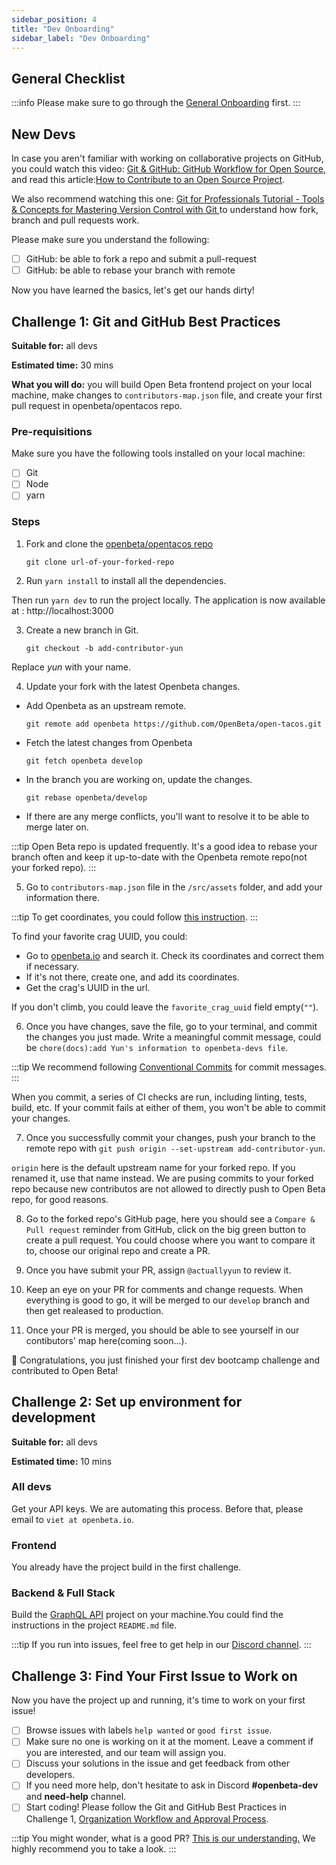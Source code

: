 ```yaml
---
sidebar_position: 4
title: "Dev Onboarding"
sidebar_label: "Dev Onboarding"
---
```


## General Checklist
:::info 
Please make sure to go through the [General Onboarding](./general-onboarding.md) first.
:::

## New Devs
In case you aren't familiar with working on collaborative projects on GitHub, you could watch this video: [Git & GitHub: GitHub Workflow for Open Source](https://www.youtube.com/watch?v=4VY0kHqIqyU), and read this article:[How to Contribute to an Open Source Project](https://css-tricks.com/how-to-contribute-to-an-open-source-project/).

We also recommend watching this one: [Git for Professionals Tutorial - Tools & Concepts for Mastering Version Control with Git
](https://www.youtube.com/watch?v=Uszj_k0DGsg) to understand how fork, branch and pull requests work.

Please make sure you understand the following:
- [ ] GitHub: be able to fork a repo and submit a pull-request
- [ ] GitHub: be able to rebase your branch with remote

Now you have learned the basics, let's get our hands dirty! 

## Challenge 1: Git and GitHub Best Practices

**Suitable for:** all devs

**Estimated time:** 30 mins

**What you will do:** you will build Open Beta frontend project on your local machine, make changes to `contributors-map.json` file, and create your first pull request in openbeta/opentacos repo. 

### Pre-requisitions
Make sure you have the following tools installed on your local machine:
- [ ] Git
- [ ] Node
- [ ] yarn

### Steps

1. Fork and clone the [openbeta/opentacos repo](https://github.com/OpenBeta/open-tacos)

    `git clone url-of-your-forked-repo`

2. Run `yarn install` to install all the dependencies. 

Then run `yarn dev` to run the project locally. The application is now available at : http://localhost:3000

3. Create a new branch in Git.

    `git checkout -b add-contributor-yun`

Replace *yun* with your name.


4. Update your fork with the latest Openbeta changes. 
- Add Openbeta as an upstream remote. 
    
    `git remote add openbeta https://github.com/OpenBeta/open-tacos.git`
- Fetch the latest changes from Openbeta
    
    `git fetch openbeta develop`
- In the branch you are working on, update the changes.
    
    `git rebase openbeta/develop`

- If there are any merge conflicts, you'll want to resolve it to be able to merge later on.

:::tip 
Open Beta repo is updated frequently. It's a good idea to rebase your branch often and keep it up-to-date with the Openbeta remote repo(not your forked repo).
:::

5. Go to `contributors-map.json` file in the `/src/assets` folder, and add your information there.

:::tip
To get coordinates, you could follow [this instruction](https://support.google.com/maps/answer/18539?hl=en&co=GENIE.Platform%3DDesktop).
:::

To find your favorite crag UUID, you could:
- Go to [openbeta.io](https://openbeta.io/) and search it. Check its coordinates and correct them if necessary.
- If it's not there, create one, and add its coordinates.
- Get the crag's UUID in the url.

If you don't climb, you could leave the `favorite_crag_uuid` field empty(`""`). 

6. Once you have changes, save the file, go to your terminal, and commit the changes you just made. Write a meaningful commit message, could be `chore(docs):add Yun's information to openbeta-devs file`.

:::tip
We recommend following [Conventional Commits](https://www.conventionalcommits.org/en/v1.0.0/) for commit messages.
:::

When you commit, a series of CI checks are run, including linting, tests, build, etc. If your commit fails at either of them, you won't be able to commit your changes. 

7. Once you successfully commit your changes, push your branch to the remote repo with `git push origin --set-upstream add-contributor-yun`. 

`origin` here is the default upstream name for your forked repo. If you renamed it, use that name instead. We are pusing commits to your forked repo because new contributos are not allowed to directly push to Open Beta repo, for good reasons.

8. Go to the forked repo's GitHub page, here you should see a `Compare & Pull request` reminder from GitHub, click on the big green button to create a pull request. You could choose where you want to compare it to, choose our original repo and create a PR. 

9. Once you have submit your PR, assign `@actuallyyun` to review it.

10. Keep an eye on your PR for comments and change requests. When everything is good to go, it will be merged to our `develop` branch and then get realeased to production.

11. Once your PR is merged, you should be able to see yourself in our contibutors' map here(coming soon...).

🎉 Congratulations, you just finished your first dev bootcamp challenge and contributed to Open Beta!

## Challenge 2: Set up environment for development

**Suitable for:** all devs 

**Estimated time:** 10 mins

### All devs
Get your API keys. We are automating this process. Before that, please email to `viet at openbeta.io`.

### Frontend
You already have the project build in the first challenge.
### Backend & Full Stack
Build the [GraphQL API](https://github.com/OpenBeta/openbeta-graphql) project on your machine.You could find the instructions in the project `README.md` file.

:::tip
If you run into issues, feel free to get help in our [Discord channel](https://discord.com/invite/ptpnWWNkJx).
:::

## Challenge 3: Find Your First Issue to Work on

Now you have the project up and running, it's time to work on your first issue!

- [ ] Browse issues with labels `help wanted` or `good first issue`.
- [ ] Make sure no one is working on it at the moment. Leave a comment if you are interested, and our team will assign you.
- [ ] Discuss your solutions in the issue and get feedback from other developers.
- [ ] If you need more help, don't hesitate to ask in Discord **#openbeta-dev** and **need-help** channel.
- [ ] Start coding! Please follow the Git and GitHub Best Practices in Challenge 1, [Organization Workflow and Approval Process](./general-onboarding.md).

:::tip
You might wonder, what is a good PR? [This is our understanding.](./good-pr.md) We highly recommend you to take a look.
:::